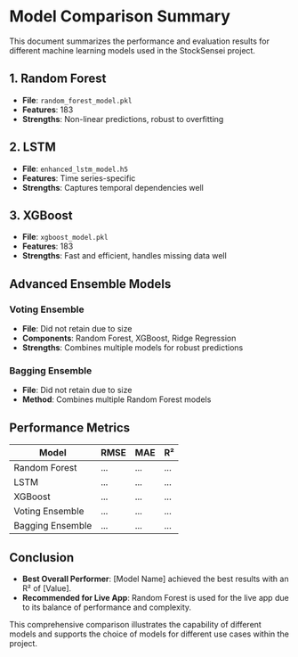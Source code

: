 # Model Comparison Summary

This document summarizes the performance and evaluation results for different machine learning models used in the StockSensei project.

## 1. Random Forest
- **File**: `random_forest_model.pkl`
- **Features**: 183
- **Strengths**: Non-linear predictions, robust to overfitting

## 2. LSTM
- **File**: `enhanced_lstm_model.h5`
- **Features**: Time series-specific
- **Strengths**: Captures temporal dependencies well

## 3. XGBoost
- **File**: `xgboost_model.pkl`
- **Features**: 183
- **Strengths**: Fast and efficient, handles missing data well

## Advanced Ensemble Models

### Voting Ensemble
- **File**: Did not retain due to size
- **Components**: Random Forest, XGBoost, Ridge Regression
- **Strengths**: Combines multiple models for robust predictions

### Bagging Ensemble
- **File**: Did not retain due to size
- **Method**: Combines multiple Random Forest models

## Performance Metrics

| Model             | RMSE | MAE  | R²   |
|-------------------|------|------|------|
| Random Forest     | ...  | ...  | ...  |
| LSTM              | ...  | ...  | ...  |
| XGBoost           | ...  | ...  | ...  |
| Voting Ensemble   | ...  | ...  | ...  |
| Bagging Ensemble  | ...  | ...  | ...  |

## Conclusion

- **Best Overall Performer**: [Model Name] achieved the best results with an R² of [Value].
- **Recommended for Live App**: Random Forest is used for the live app due to its balance of performance and complexity.

This comprehensive comparison illustrates the capability of different models and supports the choice of models for different use cases within the project.

